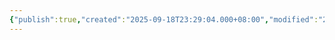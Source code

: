 ```yaml
---
{"publish":true,"created":"2025-09-18T23:29:04.000+08:00","modified":"2025-09-19T08:07:27.951+08:00","tags":["亲密关系"],"cssclasses":""}
---
```



